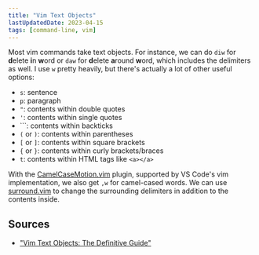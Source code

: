 ```yaml
---
title: "Vim Text Objects"
lastUpdatedDate: 2023-04-15
tags: [command-line, vim]
---
```


Most vim commands take text objects. For instance, we can do `diw` for **d**elete **i**n **w**ord or `daw` for **d**elete **a**round **w**ord, which includes the delimiters as well. I use `w` pretty heavily, but there's actually a lot of other useful options:

- `s`: sentence
- `p`: paragraph
- `"`: contents within double quotes
- `'`: contents within single quotes
- `\``: contents within backticks
- `(` or `)`: contents within parentheses
- `[` or `]`: contents within square brackets
- `{` or `}`: contents within curly brackets/braces
- `t`: contents within HTML tags like `<a></a>`

With the [CamelCaseMotion.vim](https://github.com/bkad/CamelCaseMotion) plugin, supported by VS Code's vim implementation, we also get `,w` for camel-cased words. We can use [surround.vim](https://github.com/tpope/vim-surround) to change the surrounding delimiters in addition to the contents inside.

## Sources

- ["Vim Text Objects: The Definitive Guide"](https://blog.carbonfive.com/vim-text-objects-the-definitive-guide/)